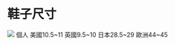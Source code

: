 # 鞋子尺寸

![](http://www.twsnap.com/photo/730/20140904200533.jpg)
個人 美國10.5~11 英國9.5~10 日本28.5~29 歐洲44~45
